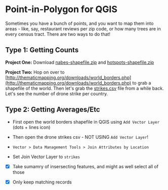 # Point-in-Polygon for QGIS

Sometimes you have a bunch of points, and you want to map them into areas - like, say, restaurant reviews per zip code, or how many trees are in every census tract. There are two ways to do that!

## Type 1: Getting Counts

**Project One:** Download [nabes-shapefile.zip](nabes-shapefile.zip) and [hotspots-shapefile.zip](hotspots-shapefile.zip)

**Project Two:** Hop on over to [http://thematicmapping.org/downloads/world_borders.php](http://thematicmapping.org/downloads/world_borders.php) to grab a shapefile of the world. Then let's grab the [strikes.csv](https://raw.githubusercontent.com/ledeprogram/courses/master/foundations/mapping/qgis/strikes.csv) file from a while back. Let's see the number of drone strike per country.

## Type 2: Getting Averages/Etc

* First open the world borders shapefile in QGIS using `Add Vector Layer` (dots + lines icon)

* Then open the drone strikes csv - NOT USING `Add Vector Layer`!

* `Vector > Data Management Tools > Join Attributes by Location`

* Set Join Vector Layer to `strikes`

* [X] Take sumamry of insersecting features, and might as well select all of those

* [X] Only keep matching records